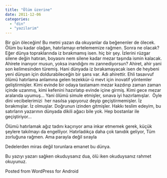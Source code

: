 ```yaml
---
title: "Ölüm üzerine"
date: 2011-12-06
categories: 
  - "din"
  - "yazilarim"
---
```


Bir gün öleceğim! Bu metni yazan da okuyanlar da beğenenler de ölecek. Ölüm bu kadar olağan, hatırlamayı ertelememize rağmen. Sonra ne olacak? Eğer dünya topraklarında iz bırakmamış isen. hiç bir şey. İzlerini rüzgar silene değin hatıran, boyasını nem silene kadar mezar taşında ismin kalacak. Ahirete inanıyor musun, yoksa inandığını mı zannediyorsun? Ahiret, ahir yani son kelimesinden türemiş. Hani dünyada iz bırakamayacak isen de heybeni yeni dünyan için doldurabileceğin bir şans var. Adı ahirettir. Ehli tasavvuf ölümü hatırlama anlamına gelen tezekkür-ü mevt için inovatif yöntemler geliştirmişler. Kimi evinde bir odaya tastamam mezar kazdırıp zaman zaman içinde uzanmış, kimi kefenini hazırlatıp evinde içine girmiş. Kimi gece mezar aralarıda uyumuş... Yani ölümü simule etmişler, sınava iyi hazırlamışlar.  Öyle dini vecibelerimizi  her nasılsa yapıyoruz deyip geçiştirmemişler. İz bırakmışlar. İz olmuşlar. Doğrunun izinden gitmişler. Hakkı teslim edeyim, bu satırların yazarının dünyada dikili ağacı bile yok. Hep bostanlar ile geçiştiriyor...

Ölümü hatırlamak ağız tadını kaçırıyor ama inkar etmemek gerek, küçük şeylere takılmayı da engelliyor. Hatırladıkça daha çok tanıdık geliyor, Tüm zorluğuna rağmen. Ama parayla değil sırayla

Dedelerden miras değil torunlara emanet bu dünya.

Bu yazıyı yazarı sağken okuduysanız dua, ölü iken okuduysanız rahmet okuyunuz.

Posted from WordPress for Android
